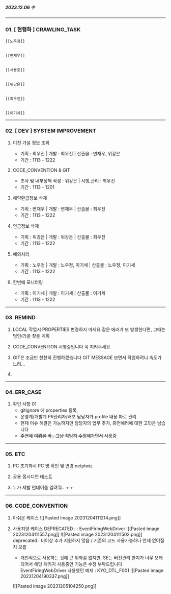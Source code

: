 ##### 2023.12.06 수
---
### 01. \[ 현행화 ] CRAWLING_TASK

	[[노우정]]
	
	
	[[변재우]]
	
	
	[[서용호]]
	
	
	[[위강은]]
	
	
	[[최우진]]
	
	
	[[이기세]]
	


---
### 02. \[ DEV ] SYSTEM IMPROVEMENT

1. 이전 가설 정보 조회
	- 기획 : 최우진    |    개발 : 최우진    |    산출물 : 변재우, 위강은
	- 기간 : 1113 - 1222

2. CODE_CONVENTION & GIT
	- 조사 및 내부정책 작성 : 위강은    |     시행,관리 : 최우진 
	- 기간 : 1113 - 1201

3. 해약환급정보 삭제
	- 기획 : 변재우    |    개발 : 변재우    |    산출물 : 최우진
	- 기간 : 1113 - 1222

4. 연금정보 삭제
	- 기획 : 위강은    |    개발 : 위강은    |    산출물 : 최우진
	- 기간 : 1113 - 1222

5. 예외처리
	- 기획 : 노우정    |    개발 : 노우정, 이기세    |    산출물 : 노우정, 이기세
	- 기간 : 1113 - 1222

6. 한번에 모니터링 
	- 기획 : 이기세    |    개발 : 이기세    |    산출물 : 이기세
	- 기간 : 1113 - 1222


---
### 03. REMIND

1. LOCAL 작업시 PROPERTIES 변경하지 마세요
	같은 에러가 또 발생한다면, 그때는 범인(?)을 찾을 계획

2. CODE_CONVENTION 시행중입니다 꼭 지켜주세요
   
3. GIT은 조금만 천천히 진행하겠습니다
	 GIT MESSAGE 보면서 작업하려니 속도가 느려...

1. 


---
### 04. ERR_CASE

1. 확인 사항 01 
	- gitignore 에 properties 등록, 
	- 운영계/개발계 PR관리자/배포 담당자가 profile 내용 따로 관리
	- 현재 이슈 해결은 가능하지만 담당자의 업무 추가, 휴먼에러에 대한 고민은 남습니다
	- ~~주변에 여쭤본 바.. 그냥 적당히 수정해가면서 사용중~~


---
### 05. ETC

1. PC 초기화시 PC 명 확인 및 변경
	netplwiz

2. 공용 옵시디언 테스트

3. 누가 제발 먼데이좀 알려줘.. ㅜㅜ


---
### 06. CODE_CONVENTION

1. 아쉬운 케이스
	![[Pasted image 20231204111214.png]]


2. 사용지양 케이스 DEPRECATED : : EventFiringWebDriver
	![[Pasted image 20231204111557.png]]
	![[Pasted image 20231204111502.png]]
	deprecated : 더이상 추가 지원하지 않음 / 기존의 코드 사용가능하나 언제 없어질지 모름
	- 개인적으로 사용하는 것에 큰 위화감 없지만, SE는 버전관리 한지가 너무 오래되어서 해당 패키지 사용중인 기능은 수정 부탁드립니다
	EventFiringWebDriver 사용했던 예제 : KYO_DTL_F001
	![[Pasted image 20231204190337.png]]

	![[Pasted image 20231205104250.png]]
